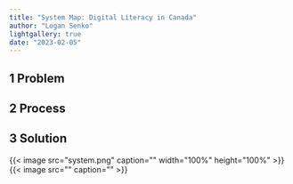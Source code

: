 ```yaml
---
title: "System Map: Digital Literacy in Canada"
author: "Logan Senko"
lightgallery: true
date: "2023-02-05"
---
```

## 1 Problem

## 2 Process

## 3 Solution
{{< image src="system.png" caption="" width="100%" height="100%" >}}
{{< image src="" caption="" >}}
